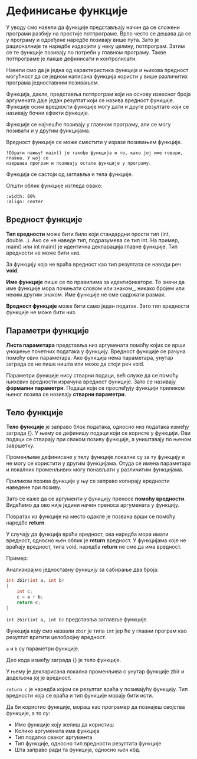 # Дефинисање функције

У уводу смо навели да функције представљају начин да се сложени програми разбију на
простије потпрограме. Врло често се дешава да се у програму и одређене наредбе
позивају више пута. Зато је рационалније те наредбе издвојити у неку целину,
потпрограм. Затим се те функције позивају по потреби у главном програму. Такве
потпрограме је лакше дефинисати и контролисати.

Навели смо да је једна од карактеристика функција и њихова предност могућност да
се једном написана функција користи у више различитих програма једноставним позивањем.

Функција, дакле, представља потпрограм који на основу извесног броја аргумената даје
један резултат који се назива вредност функције. Функције осим вредности функције могу
дати и друге резултате који се називају бочни ефекти функције.

Функције се најчешће позивају у главном програму, али се могу позивати и у другим
функцијама.

Вредност функције се може сместити у изразе позивањем функције.

```{infonote}
!Обрати пажњу! main() је такође функција и то, како јој име говори, главна. У њој се
извршава програм и позивају остале функције у програму.
```

Функција се састоји од заглавља и тела функције.

Општи облик функције изгледа овако:

```{image} images/Picture1.png
:width: 60%
:align: center
```

## Вредност функције

**Тип вредности** може бити било који стандардни прости тип (int, double...).
Ако се не наведе тип, подразумева се тип int. На пример, main() или int main()
је идентична декларација главне функције. Тип вредности не може бити низ.

За функцију која не враћа вредност као тип резултата се наводи реч **void**.

**Име функције** пише се по правилима за идентификаторе. То значи да име функције
мора почињати словом или знаком_, никако бројем или неким другим знаком. Име
функције не сме садржати размак.

**Вредност функције** може бити само један податак. Зато тип вредности функције
не може бити низ.

## Параметри функције

**Листа параметара** представља низ аргумената помоћу којих се врши уношење почетних
података у функцију. Вредност функције се рачуна помоћу ових параметара. Ако функција
нема параметара, унутар заграда се не пише ништа или може да стоји реч void.

Параметри функције нису стварни подаци, већ служе да се помоћу њихових вредности
израчуна вредност функције. Зато се називају **формални параметри**. Подаци који се
прослеђују функцији приликом њеног позива се називају **стварни параметри**.

## Тело функције

**Тело функције** је заправо блок података, односно низ података између заграда {}.
У њему се дефинишу подаци који се користе у функцији. Ови подаци се стварају при
сваком позиву функције, а уништавају по њеном завршетку.

Променљиве дефинисане у телу функције локалне су за ту функцију и не могу се
користити у другим функцијама. Отуда се имена параметара и локалних променљивих
могу понављати у различитим функцијама.

Приликом позива функције у њу се заправо копирају вредности наведене при позиву.

Зато се каже да се аргументи у функцију преносе **помоћу вредности**. Видећемо да
ово није једини начин преноса аргумената у функцију.

Повратак из функције на место одакле је позвана врши се помоћу наредбе **return**.

У случају да функција враћа вредност, ова наредба мора имати вредност, односно њен
облик је **return** вредност. У функцијама које не враћају вредност, типа void,
наредба **return** не сме да има вредност.

Пример:

Анализирајмо једноставну функцију за сабирање два броја:

```c
int zbir(int a, int b)
{
    int c;
    c = a + b;
    return c;
}
```

`int zbir(int a, int b)` представља заглавље функције.

Функција коју смо назвали `zbir` је типа `int` јер ће у главни програм као резултат
вратити целобројну вредност.

`а` и `b` су параметри функције.

Део кода између заграда {} је тело функције.

У њему је декларисана локална променљива c унутар функције zbir и додељена јој је вредност.

`return c` је наредба којом се резултат враћа у позивајућу функцију. Тип вредности која се
враћа и тип функције морају бити исти.

Да би користио функције, мораш као програмер да познајеш својства функције, а то су:

- Име функције коју желиш да користиш
- Колико аргумената има функција
- Тип податка сваког аргумента
- Тип функције, односно тип вредности резултата функције
- Шта заправо ради та функција, односно њен кôд.
